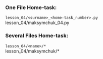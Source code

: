 ### One File Home-task:
`lesson_04/<surname>_<home-task_number>.py`\
lesson_04/maksymchuk_04.py

### Several Files Home-task:
`lesson_04/<name>/*`\
lesson_04/maksymchuk/*
